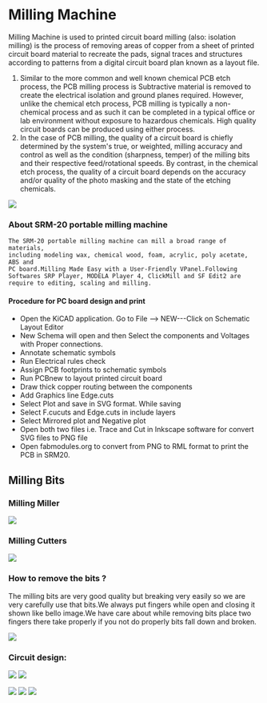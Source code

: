# Milling Machine
Milling Machine is used to printed circuit board milling (also: isolation milling) is the process of removing areas of copper from a sheet of printed circuit board material to recreate the pads, signal traces and structures according to patterns from a digital circuit board plan known as a layout file.  
 1. Similar to the more common and well known chemical PCB etch process, the PCB milling process is Subtractive material is removed to create the electrical isolation and ground planes required. However, unlike the chemical etch process, PCB milling is typically a non-chemical process and as such it can be completed in a typical office or lab environment without exposure to hazardous chemicals. High quality circuit boards can be produced using either process.  
 2. In the case of PCB milling, the quality of a circuit board is chiefly determined by the system's true, or weighted, milling accuracy and control as well as the condition (sharpness, temper) of the milling bits and their respective feed/rotational speeds. By contrast, in the chemical etch process, the quality of a circuit board depends on the accuracy and/or quality of the photo masking and the state of the etching chemicals.

![](image/millingmachine.jpg) 


### About SRM-20 portable milling machine 
    The SRM-20 portable milling machine can mill a broad range of materials,  
    including modeling wax, chemical wood, foam, acrylic, poly acetate, ABS and  
    PC board.Milling Made Easy with a User-Friendly VPanel.Following   
    Softwares SRP Player, MODELA Player 4, ClickMill and SF Edit2 are   
    require to editing, scaling and milling.

#### Procedure for PC board design and print 
- Open the KiCAD application. Go to File --> NEW---Click on Schematic Layout Editor
- New Schema will open and then Select the components and Voltages with Proper connections.
- Annotate schematic symbols 
- Run Electrical rules check 
- Assign PCB footprints to schematic symbols
- Run PCBnew to layout printed circuit board 
- Draw thick copper routing between the components
- Add Graphics line Edge.cuts 
- Select Plot and save in SVG format. While saving 
- Select F.cucuts and Edge.cuts in include layers 
- Select Mirrored plot and Negative plot 
- Open both two files i.e. Trace and Cut in Inkscape software for convert SVG files to PNG file 
- Open fabmodules.org to convert from PNG to RML format to print the PCB in SRM20.


## Milling Bits

### Milling Miller 
![](image/millingbits_millImg.jpg)


### Milling Cutters
![](image/millingbits_cutimg.jpg)

### How to remove the bits ?
The milling bits are very good quality but breaking very easily so we are very carefully use that bits.We always put fingers while open and closing it shown like bello image.We have care about     while removing bits place two fingers there take properly if you not do properly bits fall down and broken.  

![](image/bits_careimges.jpg)

### Circuit design:
![](image/circute_design_new.jpg)
![](image/circute_design3.jpg)

![](image/circute_design_new1.jpg)
![](image/trace_new.jpg)
![](image/cut_new.jpg)